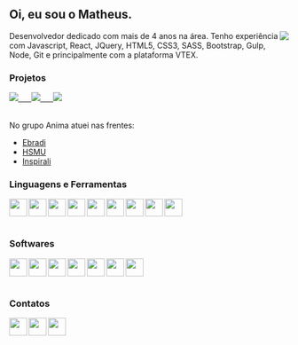 ## Oi, eu sou o Matheus.

<a href='https://www.linkedin.com/in/mattvianna/'><img align='right' src='https://raw.githubusercontent.com/gist/mattvianna/7a8a5c541e68e54c3a902d6445948cf6/raw/7ae275656ef9553e389267301cb3388f86fd4646/githubcard.svg'/></a>

Desenvolvedor dedicado com mais de 4 anos na área. Tenho experiência com Javascript, React, JQuery, HTML5, CSS3, SASS, Bootstrap, Gulp, Node, Git e principalmente com a plataforma VTEX.

### Projetos

 <table>
    <tr>
      <a href="https://www.smiles.com.br/home" target="_blank"><img src='https://raw.githubusercontent.com/gist/mattvianna/4d9afd865810ab131d4b406efc9bcedb/raw/54defd0db95dd372e5a32b1487f3e64a4b849430/smiles.svg'>&nbsp&nbsp&nbsp&nbsp&nbsp&nbsp</a>
    </tr>
    <tr>
      <a href="https://www.bancolombia.com" target="_blank"><img src='https://raw.githubusercontent.com/gist/mattvianna/72f0e4659a063e9e213c009882a6830b/raw/498e31c9a8a5f71b79bb99ec027e193f0b5a1161/banco.svg'>&nbsp&nbsp&nbsp&nbsp&nbsp&nbsp</img></a>
    </tr>
    <tr>
      <a href="" target="_blank"><img src='https://raw.githubusercontent.com/gist/mattvianna/4864ea35f4c27fdeac1da5bf6d5d75d0/raw/1bd5d47d229e39de3e97025ff38ae63fe64e65af/anima.svg'></a>
    </tr>
  </table>

No grupo Anima atuei nas frentes:
- [Ebradi](https://ebradi.com.br)
- [HSMU](https://hsmuniversity.com.br)
- [Inspirali](https://www.inspirali.com/)

### Linguagens e Ferramentas

<table>
  <tr>
    <img align='left' width='32' src="https://cdn.jsdelivr.net/gh/devicons/devicon/icons/html5/html5-original-wordmark.svg" />
  </tr>
  <tr>
    <img align='left' width='32' src="https://cdn.jsdelivr.net/gh/devicons/devicon/icons/css3/css3-original-wordmark.svg" />
  </tr>
  <tr>
    <img align='left' width='32' src="https://cdn.jsdelivr.net/gh/devicons/devicon/icons/sass/sass-original.svg" />
  </tr>
  <tr>
    <img align='left' width='32' src="https://cdn.jsdelivr.net/gh/devicons/devicon/icons/bootstrap/bootstrap-original.svg" />
  </tr>
  <tr>
    <img align='left' width='32' src="https://cdn.jsdelivr.net/gh/devicons/devicon/icons/javascript/javascript-original.svg" />
  </tr>
  <tr>
    <img align='left' width='32' src="https://cdn.jsdelivr.net/gh/devicons/devicon/icons/typescript/typescript-original.svg" />
  </tr>
  <tr>
    <img align='left' width='32' src="https://cdn.jsdelivr.net/gh/devicons/devicon/icons/react/react-original.svg" />
  </tr>
  <tr>
    <img align='left' width='32' src="https://cdn.jsdelivr.net/gh/devicons/devicon/icons/gulp/gulp-plain.svg" />
  </tr>
  <tr>
    <img width='32' src="https://cdn.jsdelivr.net/gh/devicons/devicon/icons/git/git-original.svg" />
  </tr>
</table>

### Softwares
<table>
  <tr>
    <img align='left' width='32' src="https://cdn.jsdelivr.net/gh/devicons/devicon/icons/vscode/vscode-original.svg" />
  </tr>
  <tr>
    <img align='left' width='32' src="https://cdn.jsdelivr.net/gh/devicons/devicon/icons/xd/xd-plain.svg" />
  </tr>
  <tr>
    <img align='left' width='32' src="https://cdn.jsdelivr.net/gh/devicons/devicon/icons/figma/figma-original.svg" />
  </tr>
  <tr>
    <img align='left' width='32' src="https://cdn.jsdelivr.net/gh/devicons/devicon/icons/photoshop/photoshop-line.svg" />
  </tr>
  <tr>
    <img align='left' width='32' src="https://cdn.jsdelivr.net/gh/devicons/devicon/icons/github/github-original.svg" />
  </tr>
  <tr>
    <img align='left' width='32' src="https://cdn.jsdelivr.net/gh/devicons/devicon/icons/gitlab/gitlab-original.svg" />
  </tr>
  <tr>
    <img width='32' src="https://cdn.jsdelivr.net/gh/devicons/devicon/icons/bitbucket/bitbucket-original.svg" />
  </tr>
</table>

### Contatos
<table>
  <tr>
    <a href="https://www.linkedin.com/in/mattvianna/">
      <img align='left' width='32' src="https://cdn.jsdelivr.net/gh/devicons/devicon/icons/linkedin/linkedin-original.svg" />
    </a>
  </tr>
  <tr>
    <a href="https://www.behance.net/mattvianna">
      <img align='left' width='32' src="https://cdn.jsdelivr.net/gh/devicons/devicon/icons/behance/behance-original.svg" />
    </a>
  </tr>
  <tr>
    <a href="https://medium.com/@mattvianna">
      <img align='left' width='32' src="https://raw.githubusercontent.com/gist/mattvianna/b0b906c3f83a781b0398051363fb744f/raw/5be06fa6d331552c11c72537bad05c55c9398036/medium.svg" alt="">
    </a>
  </tr>
</table>
